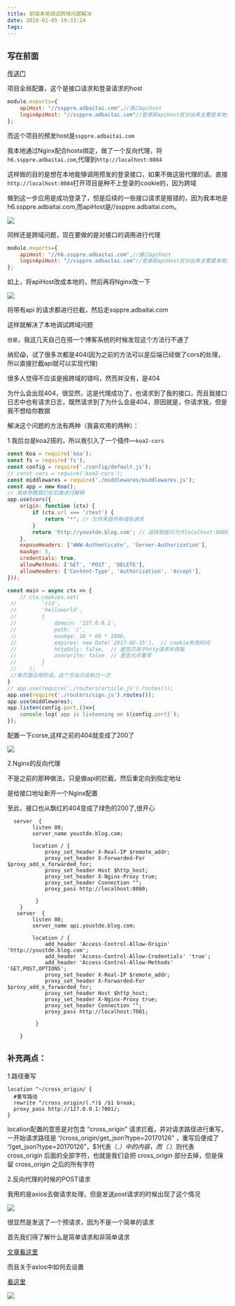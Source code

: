 ```yaml
---
title: 前端本地调试跨域问题解决
date: 2018-01-05 19:33:24
tags:
---
```


## `写在前面`

[传送门](http://blog.csdn.net/cjd6568358/article/details/51871039)

项目全局配置，这个是接口请求和登录请求的host

```javascript
module.exports={
    apiHost: "//ssppre.adbaitai.com",//接口apihost
    loginApiHost: "//ssppre.adbaitai.com"//登录和apiHost区分出来主要是本地代理无法处理登录问题
};
```

而这个项目的预发host是`ssppre.adbaitai.com`

我本地通过Nginx配合hosts绑定，做了一个反向代理，将`h6.ssppre.adbaitai.com`,代理到`http://localhost:8084`

这样做的目的是想在本地能够调用预发的登录接口，如果不做这层代理的话，直接`http://localhost:8084`打开项目是种不上登录的cookie的，因为跨域

做到这一步应用是成功登录了，但是后续的一些接口请求是报错的，因为我本地是h6.ssppre.adbaitai.com,而apiHost是//ssppre.adbaitai.com。

![](http://ww1.sinaimg.cn/large/005QDhBjgy1fn5yzwu1wpj327y15ah3o.jpg)

同样还是跨域问题，现在要做的是对接口的调用进行代理

```javascript
module.exports={
    apiHost: "//h6.ssppre.adbaitai.com",//接口apihost
    loginApiHost: "//ssppre.adbaitai.com"//登录和apiHost区分出来主要是本地代理无法处理登录问题
};
```

如上，将apiHost改成本地的，然后再将Nginx改一下

![](http://ww1.sinaimg.cn/large/005QDhBjgy1fn5z2euvypj30vk0f0mz1.jpg)

将带有api 的请求都进行拦截，然后走ssppre.adbaitai.com

这样就解决了本地调试跨域问题

`但是`，我这几天自己在搭一个博客系统的时候发现这个方法行不通了

纳尼😱，试了很多次都是404(因为之前的方法可以是后端已经做了cors的处理，所以直接拦截api就可以实现代理)

很多人觉得不应该是报跨域的错吗，然而并没有，是404

为什么会出现404，很显然，这是代理成功了，也请求到了我的接口，而且我接口日志中也有请求日志，既然请求到了为什么会是404，原因就是，你请求我，但是我不想给你数据

解决这个问题的方法有两种（我喜欢用的两种）：

1.我后台是koa2搭的，所以我引入了一个插件—`koa2-cors`

```javascript
const Koa = require('koa');
const fs = require('fs');
const config = require('./config/default.js');
// const cors = require('koa2-cors');
const middlewares = require('./middlewares/middlewares.js');
const app = new Koa();
// 具体参数我们在后面进行解释
app.use(cors({
    origin: function (ctx) {
        if (ctx.url === '/test') {
            return "*"; // 允许来自所有域名请求
        }
        return 'http://youstde.blog.com'; // 这样就能只允许localhost:8080 这个域名的请求了
    },
    exposeHeaders: ['WWW-Authenticate', 'Server-Authorization'],
    maxAge: 5,
    credentials: true,
    allowMethods: ['GET', 'POST', 'DELETE'],
    allowHeaders: ['Content-Type', 'Authorization', 'Accept'],
}));

const main = async ctx => {
	// ctx.cookies.set(
 //        'cid',
 //        'helloworld',
 //        {
 //            domain: '127.0.0.1',
 //            path: '/',
 //            maxAge: 10 * 60 * 1000,
 //            expires: new Date('2017-02-15'),  // cookie失效时间
 //            httpOnly: false,  // 是否只用于http请求中获取
 //            overwrite: false  // 是否允许重写
 //        }
 //    );
 //单页面应用的话，这个方法只会执行一次
}
// app.use(require('./routers/article.js').routes());
app.use(require('./routers/sign.js').routes());
app.use(middlewares);
app.listen(config.port,()=>{
	console.log(`app is listenning on ${config.port}`);
});
```

配置一下corse,这样之前的404就变成了200了

![](http://ww1.sinaimg.cn/large/005QDhBjgy1fni8yj1ezfj30xu0ei0wa.jpg)

2.Nginx的反向代理

不是之前的那种做法，只是做api的拦截，然后重定向到指定地址

是给接口地址新开一个Nginx配置

至此，接口也从飘红的404变成了绿色的200了,很开心

```nginx
  server  {
        listen 80;
        server_name youstde.blog.com;

        location / {
            proxy_set_header X-Real-IP $remote_addr;
            proxy_set_header X-Forwarded-For $proxy_add_x_forwarded_for;
            proxy_set_header Host $http_host;
            proxy_set_header X-Nginx-Proxy true;
            proxy_set_header Connection "";
            proxy_pass http://localhost:8080;

         }
    }
   server  {
        listen 80;
        server_name api.youstde.blog.com;

        location / {
            add_header 'Access-Control-Allow-Origin' 'http://youstde.blog.com';
            add_header 'Access-Control-Allow-Credentials' 'true';
            add_header 'Access-Control-Allow-Methods' 'GET,POST,OPTIONS';
            proxy_set_header X-Real-IP $remote_addr;
            proxy_set_header X-Forwarded-For $proxy_add_x_forwarded_for;
            proxy_set_header Host $http_host;
            proxy_set_header X-Nginx-Proxy true;
            proxy_set_header Connection "";
            proxy_pass http://localhost:7001;

         }

    }
```

## `补充两点：`

1.路径重写

```nginx
location ^~/cross_origin/ {
  #重写路径
  rewrite ^/cross_origin/(.*)$ /$1 break;
  proxy_pass http://127.0.0.1:7001/;
}
```

location配置的意思是对包含 “cross_origin” 请求拦截，并对请求路径进行重写，一开始请求路径是 
“/cross_origin/get_json?type=20170126” ，重写后便成了 
“/get_json?type=20170126”，$1代表（.*）中的内容，而（.*）则代表 cross_origin 
后面的全部字符，也就是我们会把 cross_origin 部分去掉，但是保留 cross_origin 之后的所有字符

2.反向代理的时候的POST请求

我用的是axios去做请求处理，但是发送post请求的时候出现了这个情况

![](http://ww1.sinaimg.cn/large/005QDhBjgy1fnib3wy8a3j31iq0n4q9k.jpg)

很显然是发送了一个预请求，因为不是一个简单的请求

首先我们得了解什么是简单请求和非简单请求

[文章看这里](https://segmentfault.com/a/1190000000709909)

而且关于axios中如何去设置

[看这里](https://github.com/axios/axios#using-applicationx-www-form-urlencoded-format)

![](http://ww1.sinaimg.cn/large/005QDhBjgy1fnibczvrhmj31g60tcq9f.jpg)